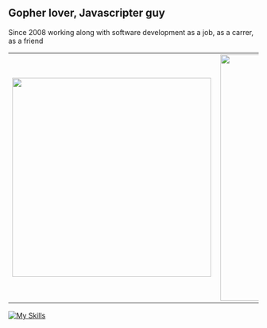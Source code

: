 ## Gopher lover, Javascripter guy

Since 2008 working along with software development as a job, as a carrer, as a friend

<center>
<table>
    <tr>
        <td><img width="400px" align="left" src="https://github-readme-stats.vercel.app/api/top-langs/?username=fabricioereche&hide=html&layout=compact&theme=buefy" /></td>
        <td><img width="495px" align="left" src="https://github-readme-stats.vercel.app/api?username=fabricioereche&theme=buefy"/></td>
    </tr>   
</table>
</center>  

[![My Skills](https://skillicons.dev/icons?i=linux,aws,docker,git,go,js,nextjs,mongodb,mysql,postgresql)](https://skillicons.dev)
